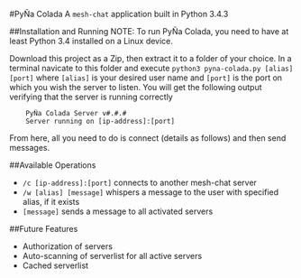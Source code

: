 #PyÑa Colada
A `mesh-chat` application built in Python 3.4.3

##Installation and Running
NOTE: To run PyÑa Colada, you need to have at least Python 3.4 installed on a Linux device.

Download this project as a Zip, then extract it to a folder of your choice. In a terminal navicate to this folder and execute `python3 pyna-colada.py [alias] [port]` where `[alias]` is your desired user name and `[port]` is the port on which you wish the server to listen. You will get the following output verifying that the server is running correctly

```
	PyÑa Colada Server v#.#.#
	Server running on [ip-address]:[port]
```

From here, all you need to do is connect (details as follows) and then send messages.

##Available Operations
* `/c [ip-address]:[port]` connects to another mesh-chat server
* `/w [alias] [message]` whispers a message to the user with specified alias, if it exists
* `[message]` sends a message to all activated servers

##Future Features
* Authorization of servers
* Auto-scanning of serverlist for all active servers
* Cached serverlist
